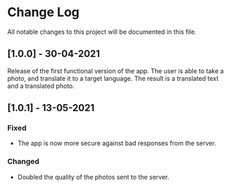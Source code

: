 
# Change Log
All notable changes to this project will be documented in this file.
  
## [1.0.0] - 30-04-2021
 
Release of the first functional version of the app.
The user is able to take a photo, and translate it to a target language. The result is a translated text and a translated photo.

## [1.0.1] - 13-05-2021

### Fixed
- The app is now more secure against bad responses from the server.

### Changed
- Doubled the quality of the photos sent to the server.
